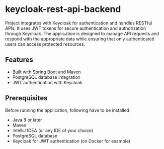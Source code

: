 # keycloak-rest-api-backend

Project integrates with Keycloak for authentication and handles RESTful APIs. It uses JWT tokens for secure authentication and authorization through Keycloak. The application is designed to manage API requests and respond with the appropriate data while ensuring that only authenticated users can access protected resources.

## Features

- Built with Spring Boot and Maven
- PostgreSQL database integration
- JWT authentication with Keycloak

## Prerequisites

Before running the application, following have to be installed:

- Java 8 or later
- Maven
- IntelliJ IDEA (or any IDE of your choice)
- PostgreSQL database
- Keycloak for JWT authentication (on Docker for example)
